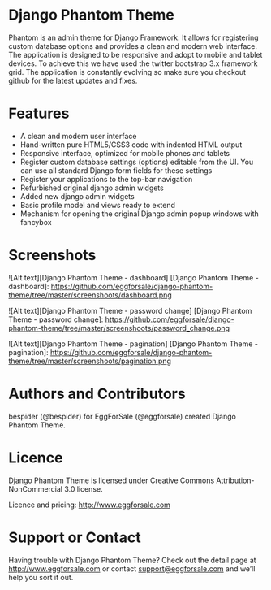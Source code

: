 Django Phantom Theme
====================

Phantom is an admin theme for Django Framework. It allows for registering custom database options and provides a clean and modern web interface.
The application is designed to be responsive and adopt to mobile and tablet devices. To achieve this we have used the twitter bootstrap 3.x framework grid. The application is constantly evolving so make sure you checkout github for the latest updates and fixes.

Features
========
* A clean and modern user interface
* Hand-written pure HTML5/CSS3 code with indented HTML output
* Responsive interface, optimized for mobile phones and tablets
* Register custom database settings (options) editable from the UI. You can use all standard Django form fields for these settings
* Register your applications to the top-bar navigation
* Refurbished original django admin widgets
* Added new django admin widgets
* Basic profile model and views ready to extend
* Mechanism for opening the original Django admin popup windows with fancybox

Screenshots
=================

![Alt text][Django Phantom Theme - dashboard]
[Django Phantom Theme - dashboard]: https://github.com/eggforsale/django-phantom-theme/tree/master/screenshoots/dashboard.png

![Alt text][Django Phantom Theme - password change]
[Django Phantom Theme - password change]: https://github.com/eggforsale/django-phantom-theme/tree/master/screenshoots/password_change.png

![Alt text][Django Phantom Theme - pagination]
[Django Phantom Theme - pagination]: https://github.com/eggforsale/django-phantom-theme/tree/master/screenshoots/pagination.png

Authors and Contributors
========================
bespider (@bespider) for EggForSale (@eggforsale) created Django Phantom Theme.

Licence
=======
Django Phantom Theme is licensed under Creative Commons Attribution-NonCommercial 3.0 license.

Licence and pricing: http://www.eggforsale.com

Support or Contact
==================
Having trouble with Django Phantom Theme? Check out the detail page at http://www.eggforsale.com or contact support@eggforsale.com and we’ll help you sort it out.
